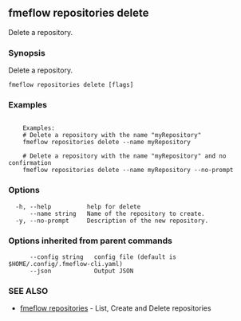 ## fmeflow repositories delete

Delete a repository.

### Synopsis

Delete a repository.

```
fmeflow repositories delete [flags]
```

### Examples

```

	Examples:
	# Delete a repository with the name "myRepository"
	fmeflow repositories delete --name myRepository
	
	# Delete a repository with the name "myRepository" and no confirmation
	fmeflow repositories delete --name myRepository --no-prompt

```

### Options

```
  -h, --help          help for delete
      --name string   Name of the repository to create.
  -y, --no-prompt     Description of the new repository.
```

### Options inherited from parent commands

```
      --config string   config file (default is $HOME/.config/.fmeflow-cli.yaml)
      --json            Output JSON
```

### SEE ALSO

* [fmeflow repositories](fmeflow_repositories.md)	 - List, Create and Delete repositories

